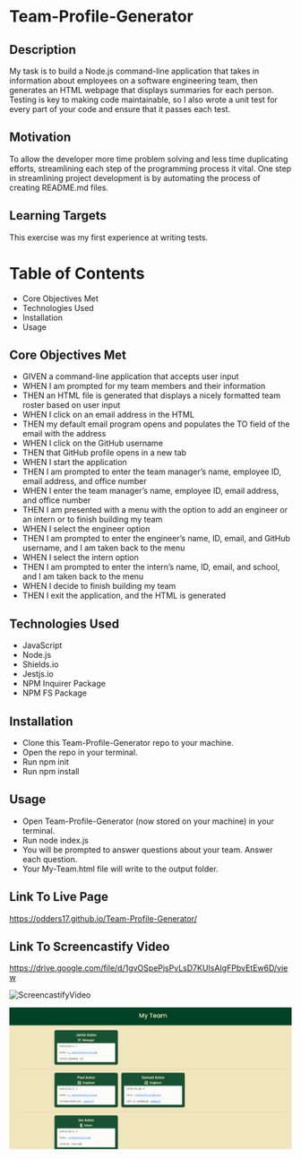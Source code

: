 # Team-Profile-Generator

## Description

My task is to build a Node.js command-line application that takes in information about employees on a software engineering team, then generates an HTML webpage that displays summaries for each person. Testing is key to making code maintainable, so I also wrote a unit test for every part of your code and ensure that it passes each test.

## Motivation

To allow the developer more time problem solving and less time duplicating efforts, streamlining each step of the programming process it vital. One step in streamlining project development is by automating the process of creating README.md files.

## Learning Targets

This exercise was my first experience at writing tests.

# Table of Contents

* Core Objectives Met
* Technologies Used
* Installation
* Usage

## Core Objectives Met

* GIVEN a command-line application that accepts user input
* WHEN I am prompted for my team members and their information
* THEN an HTML file is generated that displays a nicely formatted team roster based on user input
* WHEN I click on an email address in the HTML
* THEN my default email program opens and populates the TO field of the email with the address
* WHEN I click on the GitHub username
* THEN that GitHub profile opens in a new tab
* WHEN I start the application
* THEN I am prompted to enter the team manager’s name, employee ID, email address, and office number
* WHEN I enter the team manager’s name, employee ID, email address, and office number
* THEN I am presented with a menu with the option to add an engineer or an intern or to finish building my team
* WHEN I select the engineer option
* THEN I am prompted to enter the engineer’s name, ID, email, and GitHub username, and I am taken back to the menu
* WHEN I select the intern option
* THEN I am prompted to enter the intern’s name, ID, email, and school, and I am taken back to the menu
* WHEN I decide to finish building my team
* THEN I exit the application, and the HTML is generated

## Technologies Used

* JavaScript
* Node.js
* Shields.io
* Jestjs.io
* NPM Inquirer Package
* NPM FS Package

## Installation

* Clone this Team-Profile-Generator repo to your machine.
* Open the repo in your terminal.
* Run npm init
* Run npm install

## Usage

* Open Team-Profile-Generator (now stored on your machine) in your terminal.
* Run node index.js
* You will be prompted to answer questions about your team. Answer each question.
* Your My-Team.html file will write to the output folder.

## Link To Live Page

https://odders17.github.io/Team-Profile-Generator/

## Link To Screencastify Video

https://drive.google.com/file/d/1gvOSpePjsPvLsD7KUIsAIgFPbvEtEw6D/view

![ScreencastifyVideo](./styles/screencastifyTeamGenerator.gif)

![ScreenshotImage](./styles/ScreenshotMyTeam.png)
